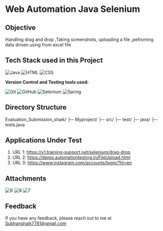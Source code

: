 # Web Automation Java Selenium

## Objective

Handling drag and drop ,Taking screenshots, uploading a file ,pefroming data driven using from excel file 

## Tech Stack used in this Project

<img alt="Java" src="https://img.shields.io/badge/Java-F7DF1E?logo=java&logoColor=white&style=flat" />
<img alt="HTML" src="https://img.shields.io/badge/HTML-E34F26?logo=html5&logoColor=white&style=flat" />
<img alt="CSS" src="https://img.shields.io/badge/CSS-1572B6?logo=css3&logoColor=white&style=flat" />

**Version Control and Testing tools used:**

<img alt="Git" src="https://img.shields.io/badge/Git-F05032?logo=git&logoColor=white&style=flat" />
<img alt="GitHub" src="https://img.shields.io/badge/GitHub-181717?logo=github&logoColor=white&style=flat" />
<img alt="Selenium" src="https://img.shields.io/badge/Selenium-17202C?logo=selenium&logoColor=white&style=flat" />
<img alt="Spring" src="https://img.shields.io/badge/Spring-007ACC?logo=spring&logoColor=white&style=flat" />

## Directory Structure
Evaluation_Submission_shaik/
├─ Myproject/
├─ src/
├─ test/
├─ java/
├─ tests.java

## Applications Under Test 

1.  URL 1: https://v1.training-support.net/selenium/drag-drop
2.  URL 2: https://demo.automationtesting.in/FileUpload.html
3.  URL 3: https://www.instagram.com/accounts/login/?hl=en

## Attachments
![6](https://github.com/Shaik-Subhan-Vali/Evaluation_Submission_shaik_s/assets/170219220/359b2e25-5de8-41f2-aa5e-c421db8a4080)
![8](https://github.com/Shaik-Subhan-Vali/Evaluation_Submission_shaik_s/assets/170219220/33518fbe-da05-4bf3-8d94-a9e5d2ac47fd)
![7](https://github.com/Shaik-Subhan-Vali/Evaluation_Submission_shaik_s/assets/170219220/d69c7842-4a7e-437d-aa1c-539930b335c6)


## Feedback

If you have any feedback, please reach out to me at Subhanshaik7781@gmail.com








